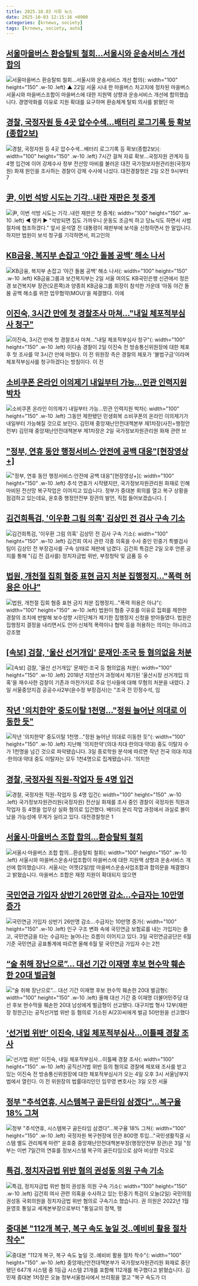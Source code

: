```yaml
---
title: 2025.10.03 사회 뉴스
date: 2025-10-03 12:15:16 +0900
categories: [krnews, society]
tags: [krnews, society, auto]
---
```

## [서울마을버스 환승탈퇴 철회…서울시와 운송서비스 개선 합의](https://n.news.naver.com/mnews/article/055/0001297642)

![서울마을버스 환승탈퇴 철회…서울시와 운송서비스 개선 합의](https://mimgnews.pstatic.net/image/origin/055/2025/10/03/1297642.jpg?type=nf220_150){: width="100" height="150" .w-10 .left}
▲ 22일 서울 시내 한 마을버스 차고지에 정차된 마을버스 서울시와 마을버스조합이 마을버스에 대한 지원액 상향과 운송서비스 개선에 합의했습니다. 경영악화를 이유로 지원 확대를 요구하며 환승체계 탈퇴 의사를 밝혔던 마

## [경찰, 국정자원 등 4곳 압수수색…배터리 로그기록 등 확보(종합2보)](https://n.news.naver.com/mnews/article/001/0015664435)

![경찰, 국정자원 등 4곳 압수수색…배터리 로그기록 등 확보(종합2보)](https://mimgnews.pstatic.net/image/origin/001/2025/10/02/15664435.jpg?type=nf220_150){: width="100" height="150" .w-10 .left}
7시간 걸쳐 자료 확보…국정자원 관계자 등 4명 입건에 이어 강제수사 정부 전산망 마비를 불러온 대전 국가정보자원관리원(국정자원) 화재 원인을 조사하는 경찰이 강제 수사에 나섰다. 대전경찰청은 2일 오전 9시부터 7

## [尹, 이번 석방 시도는 기각‥내란 재판은 첫 중계](https://n.news.naver.com/mnews/article/214/0001453276)

![尹, 이번 석방 시도는 기각‥내란 재판은 첫 중계](https://mimgnews.pstatic.net/image/origin/214/2025/10/02/1453276.jpg?type=nf220_150){: width="100" height="150" .w-10 .left}
◀ 앵커 ▶ "석방되면 집도 가까우니 운동도 조금씩 하고 당뇨식도 하면서 사법 절차에 협조하겠다." 앞서 윤석열 전 대통령이 재판부에 보석을 신청하면서 한 말입니다. 하지만 법원이 보석 청구를 기각하면서, 피고인의

## [KB금융, 복지부 손잡고 ‘야간 돌봄 공백’ 해소 나서](https://n.news.naver.com/mnews/article/009/0005569109)

![KB금융, 복지부 손잡고 ‘야간 돌봄 공백’ 해소 나서](https://mimgnews.pstatic.net/image/origin/009/2025/10/02/5569109.jpg?type=nf220_150){: width="100" height="150" .w-10 .left}
KB금융그룹과 보건복지부는 2일 서울 여의도 KB국민은행 신관에서 정은경 보건복지부 장관(오른쪽)과 양종희 KB금융그룹 회장이 참석한 가운데 ‘아동 야간 돌봄 공백 해소를 위한 업무협약(MOU)’을 체결했다. 이에

## [이진숙, 3시간 만에 첫 경찰조사 마쳐…"내일 체포적부심사 청구"](https://n.news.naver.com/mnews/article/003/0013521990)

![이진숙, 3시간 만에 첫 경찰조사 마쳐…"내일 체포적부심사 청구"](https://mimgnews.pstatic.net/image/origin/003/2025/10/02/13521990.jpg?type=nf220_150){: width="100" height="150" .w-10 .left}
이다솜 경찰이 2일 이진숙 전 방송통신위원장에 대한 체포 후 첫 조사를 약 3시간 만에 마쳤다. 이 전 위원장 측은 경찰의 체포가 '불법구금'이라며 체포적부심사를 청구하겠다는 방침이다. 이 전

## [소비쿠폰 온라인 이의제기 내일부터 가능…민관 인력지원 박차](https://n.news.naver.com/mnews/article/018/0006131907)

![소비쿠폰 온라인 이의제기 내일부터 가능…민관 인력지원 박차](https://mimgnews.pstatic.net/image/origin/018/2025/10/02/6131907.jpg?type=nf220_150){: width="100" height="150" .w-10 .left}
그동안 제한됐던 민생회복 소비쿠폰의 온라인 이의제기가 내일부터 가능해질 것으로 보인다. 김민재 중앙재난안전대책본부 제1차장(사진=행정안전부) 김민재 중앙재난안전대책본부 제1차장은 2일 국가정보자원관리원 화재 관련 브

## ["정부, 연휴 동안 행정서비스·안전에 공백 대응"[현장영상+]](https://n.news.naver.com/mnews/article/052/0002255416)

!["정부, 연휴 동안 행정서비스·안전에 공백 대응"[현장영상+]](https://mimgnews.pstatic.net/image/origin/052/2025/10/03/2255416.jpg?type=nf220_150){: width="100" height="150" .w-10 .left}
추석 연휴가 시작됐지만, 국가정보자원관리원 화재로 인해 마비된 전산망 복구작업은 이어지고 있습니다. 정부가 중대본 회의를 열고 복구 상황을 점검하고 있는데요, 윤호중 행정안전부 장관의 발언, 직접 들어보겠습니다. [

## [김건희특검, '이우환 그림 의혹' 김상민 전 검사 구속 기소](https://n.news.naver.com/mnews/article/448/0000561213)

![김건희특검, '이우환 그림 의혹' 김상민 전 검사 구속 기소](https://mimgnews.pstatic.net/image/origin/448/2025/10/02/561213.jpg?type=nf220_150){: width="100" height="150" .w-10 .left}
김건희 여사 관련 각종 의혹을 수사 중인 민중기 특별검사팀이 김상민 전 부장검사를 구속 상태로 재판에 넘겼다. 김건희 특검은 2일 오후 언론 공지를 통해 "(김 전 검사를) 정치자금법 위반, 부정청탁 및 금품 등 수

## [법원, 개천절 집회 혐중 표현 금지 처분 집행정지…"폭력 허용은 아냐"](https://n.news.naver.com/mnews/article/003/0013521968)

![법원, 개천절 집회 혐중 표현 금지 처분 집행정지…"폭력 허용은 아냐"](https://mimgnews.pstatic.net/image/origin/003/2025/10/02/13521968.jpg?type=nf220_150){: width="100" height="150" .w-10 .left}
법원이 혐중 구호를 이유로 집회를 제한한 경찰의 조치에 반발해 보수성향 시민단체가 제기한 집행정지 신청을 받아들였다. 법원은 집행정지 결정을 내리면서도 언어·신체적 폭력이나 협박 등을 허용하는 의미는 아니라고 강조했

## [[속보] 검찰, '울산 선거개입' 문재인·조국 등 혐의없음 처분](https://n.news.naver.com/mnews/article/015/0005193500)

![[속보] 검찰, '울산 선거개입' 문재인·조국 등 혐의없음 처분](https://mimgnews.pstatic.net/image/origin/015/2025/10/02/5193500.jpg?type=nf220_150){: width="100" height="150" .w-10 .left}
2018년 지방선거 과정에서 제기된 '울산시장 선거개입 의혹'을 재수사한 검찰이 기존과 마찬가지로 주요 인사들에 대해 무혐의 처분을 내렸다. 2일 서울중앙지검 공공수사2부(윤수정 부장검사)는 "조국 전 민정수석, 임

## [작년 '의치한약' 중도이탈 1천명…"정원 늘어난 의대로 이동한 듯"](https://n.news.naver.com/mnews/article/422/0000787871)

![작년 '의치한약' 중도이탈 1천명…"정원 늘어난 의대로 이동한 듯"](https://mimgnews.pstatic.net/image/origin/422/2025/10/03/787871.jpg?type=nf220_150){: width="100" height="150" .w-10 .left}
지난해 '의치한약'(의대·치대·한의대·약대) 중도 이탈자 수가 1천명을 넘긴 것으로 파악됐습니다. 3일 종로학원 분석에 따르면 작년 전국 의대·치대·한의대·약대 중도 이탈자는 모두 1천4명으로 집계됐습니다. '의치한

## [경찰, 국정자원 직원-작업자 등 4명 입건](https://n.news.naver.com/mnews/article/020/0003665346)

![경찰, 국정자원 직원-작업자 등 4명 입건](https://mimgnews.pstatic.net/image/origin/020/2025/10/02/3665346.jpg?type=nf220_150){: width="100" height="150" .w-10 .left}
국가정보자원관리원(국정자원) 전산실 화재를 조사 중인 경찰이 국정자원 직원과 작업자 등 4명을 업무상 실화 혐의로 입건했다. 배터리 분리 작업 과정에서 과실로 불이 났을 가능성에 무게가 실리고 있다. 대전경찰청은 1

## [서울시·마을버스 조합 합의…환승탈퇴 철회](https://n.news.naver.com/mnews/article/422/0000787830)

![서울시·마을버스 조합 합의…환승탈퇴 철회](https://mimgnews.pstatic.net/image/origin/422/2025/10/03/787830.jpg?type=nf220_150){: width="100" height="150" .w-10 .left}
서울시와 마을버스운송사업조합이 마을버스에 대한 지원액 상향과 운송서비스 개선에 합의했습니다. 서울시는 어젯(2일)밤 마을버스운송사업조합과 합의문을 체결했다고 밝혔습니다. 마을버스 조합은 재정 지원이 확대되지 않으면

## [국민연금 가입자 상반기 26만명 감소…수급자는 10만명 증가](https://n.news.naver.com/mnews/article/448/0000561295)

![국민연금 가입자 상반기 26만명 감소…수급자는 10만명 증가](https://mimgnews.pstatic.net/image/origin/448/2025/10/03/561295.jpg?type=nf220_150){: width="100" height="150" .w-10 .left}
인구 구조 변화 속에 국민연금 보험료를 내는 가입자는 줄고, 국민연금을 타는 수급자는 늘어나는 흐름이 이어지고 있다. 3일 국민연금공단은 6월 기준 국민연금 공표통계에 따르면 올해 6월 말 국민연금 가입자 수는 2천

## [“술 취해 장난으로”... 대선 기간 이재명 후보 현수막 훼손한 20대 벌금형](https://n.news.naver.com/mnews/article/023/0003932915)

![“술 취해 장난으로”... 대선 기간 이재명 후보 현수막 훼손한 20대 벌금형](https://mimgnews.pstatic.net/image/origin/023/2025/10/03/3932915.jpg?type=nf220_150){: width="100" height="150" .w-10 .left}
올해 대선 기간 중 이재명 더불어민주당 대선 후보 현수막을 훼손한 20대 남성에게 벌금형이 선고됐다. 대구지법 형사 12부(재판장 정한근)는 공직선거법 위반 등 혐의로 기소된 A(23)씨에게 벌금 50만원을 선고했다

## [‘선거법 위반’ 이진숙, 내일 체포적부심사…이틀째 경찰 조사](https://n.news.naver.com/mnews/article/009/0005569223)

![‘선거법 위반’ 이진숙, 내일 체포적부심사…이틀째 경찰 조사](https://mimgnews.pstatic.net/image/origin/009/2025/10/03/5569223.jpg?type=nf220_150){: width="100" height="150" .w-10 .left}
공직선거법 위반 등의 혐의로 경찰에 체포돼 조사를 받고 있는 이진숙 전 방송통신위원장에 대한 체포적부심사가 오는 4일 오후 3시 서울남부지법에서 열린다. 이 전 위원장의 법률대리인인 임무영 변호사는 3일 오전 서울

## [정부 "추석연휴, 시스템복구 골든타임 삼겠다"…복구율 18% 그쳐](https://n.news.naver.com/mnews/article/001/0015665030)

![정부 "추석연휴, 시스템복구 골든타임 삼겠다"…복구율 18% 그쳐](https://mimgnews.pstatic.net/image/origin/001/2025/10/03/15665030.jpg?type=nf220_150){: width="100" height="150" .w-10 .left}
국정자원 복구현장에 민관 800명 투입…"국민생활직결 시스템 별도 관리체계 마련" 윤호중 중앙재난안전대책본부장(행정안전부 장관)은 3일 "정부는 이번 7일간의 연휴를 정보시스템 복구의 골든타임으로 삼아 비상한 각오로

## [특검, 정치자금법 위반 혐의 권성동 의원 구속 기소](https://n.news.naver.com/mnews/article/056/0012041701)

![특검, 정치자금법 위반 혐의 권성동 의원 구속 기소](https://mimgnews.pstatic.net/image/origin/056/2025/10/02/12041701.jpg?type=nf220_150){: width="100" height="150" .w-10 .left}
김건희 여사 관련 의혹을 수사하고 있는 민중기 특검이 오늘(2일) 국민의힘 권성동 국회의원을 정치자금법 위반 혐의로 구속기소 했습니다. 권 의원은 2022년 1월 윤영호 통일교 세계본부장으로부터 "통일교의 정책, 행

## [중대본 "112개 복구, 복구 속도 높일 것‥예비비 활용 절차 착수"](https://n.news.naver.com/mnews/article/214/0001453194)

![중대본 "112개 복구, 복구 속도 높일 것‥예비비 활용 절차 착수"](https://mimgnews.pstatic.net/image/origin/214/2025/10/02/1453194.jpg?type=nf220_150){: width="100" height="150" .w-10 .left}
중앙재난안전대책본부가 국가정보자원관리원 화재로 중단됐던 647개 시스템 중 1등급 시스템 21개를 포함해 112개를 복구했다고 밝혔습니다. 김민재 중대본 1차장은 오늘 정부서울청사에서 브리핑을 열고 "복구 속도가 더

